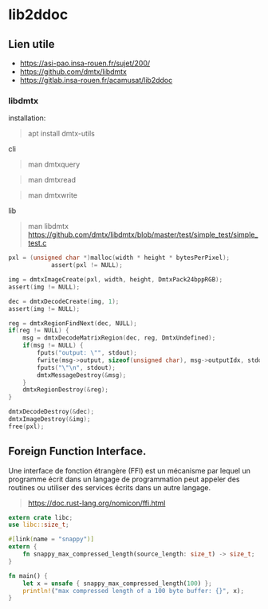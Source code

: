 # lib2ddoc

## Lien utile
- https://asi-pao.insa-rouen.fr/sujet/200/
- https://github.com/dmtx/libdmtx
- https://gitlab.insa-rouen.fr/acamusat/lib2ddoc

### libdmtx
installation:
>apt install dmtx-utils

cli
>man dmtxquery

>man dmtxread

>man dmtxwrite

lib
>man libdmtx
https://github.com/dmtx/libdmtx/blob/master/test/simple_test/simple_test.c

```c
pxl = (unsigned char *)malloc(width * height * bytesPerPixel);
            assert(pxl != NULL);

img = dmtxImageCreate(pxl, width, height, DmtxPack24bppRGB);
assert(img != NULL);

dec = dmtxDecodeCreate(img, 1);
assert(img != NULL);

reg = dmtxRegionFindNext(dec, NULL);
if(reg != NULL) {
    msg = dmtxDecodeMatrixRegion(dec, reg, DmtxUndefined);
    if(msg != NULL) {
        fputs("output: \"", stdout);
        fwrite(msg->output, sizeof(unsigned char), msg->outputIdx, stdout);
        fputs("\"\n", stdout);
        dmtxMessageDestroy(&msg);
    }
    dmtxRegionDestroy(&reg);
}

dmtxDecodeDestroy(&dec);
dmtxImageDestroy(&img);
free(pxl);
```
## Foreign Function Interface.
Une interface de fonction étrangère (FFI) est un mécanisme par lequel un programme écrit dans un langage de programmation peut appeler des routines ou utiliser des services écrits dans un autre langage.
>https://doc.rust-lang.org/nomicon/ffi.html

```rust
extern crate libc;
use libc::size_t;

#[link(name = "snappy")]
extern {
    fn snappy_max_compressed_length(source_length: size_t) -> size_t;
}

fn main() {
    let x = unsafe { snappy_max_compressed_length(100) };
    println!("max compressed length of a 100 byte buffer: {}", x);
}
```
